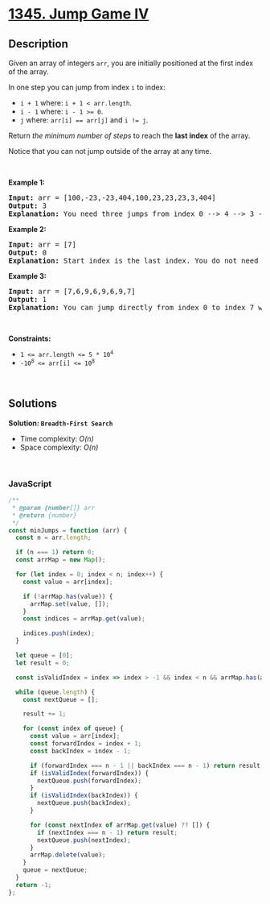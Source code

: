 # [1345. Jump Game IV](https://leetcode.com/problems/jump-game-iv)

## Description

<div class="elfjS" data-track-load="description_content"><p>Given an array of&nbsp;integers <code>arr</code>, you are initially positioned at the first index of the array.</p>

<p>In one step you can jump from index <code>i</code> to index:</p>

<ul>
	<li><code>i + 1</code> where:&nbsp;<code>i + 1 &lt; arr.length</code>.</li>
	<li><code>i - 1</code> where:&nbsp;<code>i - 1 &gt;= 0</code>.</li>
	<li><code>j</code> where: <code>arr[i] == arr[j]</code> and <code>i != j</code>.</li>
</ul>

<p>Return <em>the minimum number of steps</em> to reach the <strong>last index</strong> of the array.</p>

<p>Notice that you can not jump outside of the array at any time.</p>

<p>&nbsp;</p>
<p><strong class="example">Example 1:</strong></p>

<pre><strong>Input:</strong> arr = [100,-23,-23,404,100,23,23,23,3,404]
<strong>Output:</strong> 3
<strong>Explanation:</strong> You need three jumps from index 0 --&gt; 4 --&gt; 3 --&gt; 9. Note that index 9 is the last index of the array.
</pre>

<p><strong class="example">Example 2:</strong></p>

<pre><strong>Input:</strong> arr = [7]
<strong>Output:</strong> 0
<strong>Explanation:</strong> Start index is the last index. You do not need to jump.
</pre>

<p><strong class="example">Example 3:</strong></p>

<pre><strong>Input:</strong> arr = [7,6,9,6,9,6,9,7]
<strong>Output:</strong> 1
<strong>Explanation:</strong> You can jump directly from index 0 to index 7 which is last index of the array.
</pre>

<p>&nbsp;</p>
<p><strong>Constraints:</strong></p>

<ul>
	<li><code>1 &lt;= arr.length &lt;= 5 * 10<sup>4</sup></code></li>
	<li><code>-10<sup>8</sup> &lt;= arr[i] &lt;= 10<sup>8</sup></code></li>
</ul>
</div>

<p>&nbsp;</p>

## Solutions

**Solution: `Breadth-First Search`**

- Time complexity: <em>O(n)</em>
- Space complexity: <em>O(n)</em>

<p>&nbsp;</p>

### **JavaScript**

```js
/**
 * @param {number[]} arr
 * @return {number}
 */
const minJumps = function (arr) {
  const n = arr.length;

  if (n === 1) return 0;
  const arrMap = new Map();

  for (let index = 0; index < n; index++) {
    const value = arr[index];

    if (!arrMap.has(value)) {
      arrMap.set(value, []);
    }
    const indices = arrMap.get(value);

    indices.push(index);
  }

  let queue = [0];
  let result = 0;

  const isValidIndex = index => index > -1 && index < n && arrMap.has(arr[index]);

  while (queue.length) {
    const nextQueue = [];

    result += 1;

    for (const index of queue) {
      const value = arr[index];
      const forwardIndex = index + 1;
      const backIndex = index - 1;

      if (forwardIndex === n - 1 || backIndex === n - 1) return result;
      if (isValidIndex(forwardIndex)) {
        nextQueue.push(forwardIndex);
      }
      if (isValidIndex(backIndex)) {
        nextQueue.push(backIndex);
      }

      for (const nextIndex of arrMap.get(value) ?? []) {
        if (nextIndex === n - 1) return result;
        nextQueue.push(nextIndex);
      }
      arrMap.delete(value);
    }
    queue = nextQueue;
  }
  return -1;
};
```
